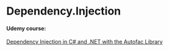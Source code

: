 # Dependency.Injection

#### Udemy course:
[Dependency Injection in C# and .NET with the Autofac Library](https://www.udemy.com/course/di-ioc-dotnet/)
